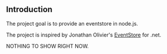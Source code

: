 ## Introduction

The project goal is to provide an eventstore in node.js. 

The project is inspired by Jonathan Olivier's [EventStore](https://github.com/joliver/EventStore) for .net.

NOTHING TO SHOW RIGHT NOW.


